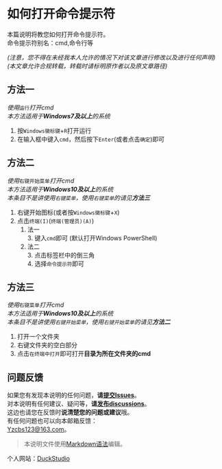 # 如何打开命令提示符<br>
本篇说明将教您如何打开命令提示符。<br>
命令提示符别名：cmd,命令行等<br>

*(注意，您不得在未经我本人允许的情况下对该文章进行修改以及进行任何声明)*<br>
*(本文章允许合规转载，转载时请标明原作者以及原文章路径)*<br>

## 方法一<br>
*使用*`运行`*打开cmd*<br>
*本方法适用于**Windows7及以上**的系统*<br>
1. 按`Windows徽标键`+`R`打开运行<br>
2. 在输入框中键入`cmd`，然后按下`Enter`(或者点击`确定`)即可<br>

## 方法二<br>
*使用*`右键开始菜单`*打开cmd*<br>
*本方法适用于**Windows10及以上**的系统*<br>
*本条目不是讲使用`右键菜单`，使用`右键菜单`的请见**方法三***<br>
1. 右键开始图标(或者按`Windows徽标键`+`X`)<br>
2. 点击`终端(I)`(`终端(管理员)(A)`)<br>
   1. 法一<br>
	   3. 键入`cmd`即可 (默认打开Windows PowerShell)<br>
   2. 法二<br> 
      3. 点击标签栏中的倒三角<br>
      4. 选择`命令提示符`即可<br>

## 方法三<br>
*使用*`右键菜单`*打开cmd*<br>
*本方法适用于**Windows10及以上**的系统*<br>
*本条目不是讲使用`右键开始菜单`，使用`右键开始菜单`的请见**方法二***<br>
1. 打开一个文件夹<br>
2. 右键文件夹的空白部分<br>
3. 点击`在终端中打开`即可打开**目录为所在文件夹的cmd**<br>

## 问题反馈<br>
如果您有发现本说明的任何问题，**请[提交Issues](https://github.com/DuckDuckStudio/Windows_Optimization_Widget/issues)**。<br>
对本说明有任何建议、疑问等，**请[发布discussions](https://github.com/DuckDuckStudio/Windows_Optimization_Widget/discussions)**。<br>
这边也请您在反馈时**说清楚您的问题或建议**哦。<br>
有任何问题也可以向本邮箱反馈：<br>
<Yzcbs123@163.com>。<br>

> 本说明文件使用[Markdown语法](https://markdown.com.cn/basic-syntax/)编辑。

个人网站：[DuckStudio](https://duckduckstudio.github.io/yazicbs.github.io/)